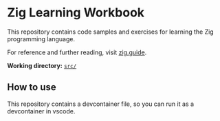 # Zig Learning Workbook

This repository contains code samples and exercises for learning the Zig programming language.

For reference and further reading, visit [zig.guide](https://zig.guide/).

**Working directory:** [`src/`](src/)

## How to use

This repository contains a devcontainer file, so you can run it as a devcontainer in vscode.

